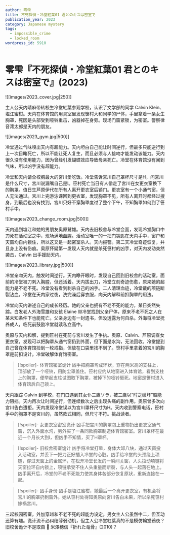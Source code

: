 ```yaml
---
author: 零雫
title: 不死探偵・冷堂紅葉01 君とのキスは密室で
publication_year: 2023
category: Japanese mystery
tags:
  - impossible_crime
  - locked_room
wordpress_id: 5910
---
```


# 零雫『不死探偵・冷堂紅葉01 君とのキスは密室で』(2023)

![[images/2023_cover.jpg|250]]

主人公天内晴麻带转校生冷堂紅葉参观学校，认识了文学部的同学 Calvin Klein、塩江蜜柑。天内在体育馆的用具室里发现笹村大和同学的尸体，手里拿着一条女生胸罩，死因是头部受到哑铃重击，凶器掉在身旁。现场门窗紧锁，为密室。警察律音澪太郎是天内的朋友。

![[images/2023_gym.jpg|500]]

冷堂通过气味嗅出天内有超能力。天内坦白自己能让时间逆行，但最多只能逆行到上一次目睹死亡，所以不能让死人复生，而且必须与人接吻才能发动该能力。天内很久没有使用能力，因为曾经引发蝴蝶效应导致母亲死亡。冷堂在体育馆没有闻到气味，所以凶手没有超能力。

冷堂和天内请全校胸最大的宮川愛吃饭。冷堂告诉宮川自己罩杯尺寸是H，问宮川是什么尺寸，宮川说漏嘴自己是I。笹村死亡当日有人偷走了宮川在女更衣室换下的胸罩。值日生芦原伊代在所有人离开更衣室后锁门。更衣室有一个小通气窗，但人无法通过。宮川上完游泳课回到更衣室，发现胸罩不见，所有人离开时都经过搜身，到最后也没有找到，宮川只好不穿胸罩度过了整个下午，不知胸罩如何到了笹村手中。

![[images/2023_change_room.jpg|500]]

天内遇到塩江和她的男朋友奥原鷲雄。天内去旧校舍与冷堂会面，发现冷堂胸口中刀死在活动室之中，现场满地血腥。活动室唯一的一把门钥匙在天内手中，窗户和天窗均自内锁住，所以这又是一起密室杀人。天内报警。第二天冷堂奇迹恢复，并且身上没有伤痕。奥原怀疑第一发现人天内就是杀死笹村的凶手，对天内发动突然袭击，Calvin 出手援助天内。

![[images/2023_library.jpg|500]]

冷堂亲吻天内，触发时间逆行。天内睁开眼时，发现自己回到旧校舍的活动室，面前的冷堂被刀刺入胸膛，但还活着。天内拔出刀，冷堂立刻奇迹伤愈，原来她的超能力是不老不死。冷堂没有看到刺杀自己的凶手。二人清理血迹，冷堂戴的项链断裂沾血。冷堂在天内家过夜，洗完澡后穿衣服，向天内解释前扣胸罩的用法。

冷堂向天内讲述自己的成长经历。她的父亲也拥有不老不死的能力，某日突然失踪。白发老人外海雪雄和女孩 Elaine 带冷堂找到父亲尸体，原来不老不死之人在某未知条件下也能死亡。父亲身边有一封遗书，但没透露为何自杀。外海将冷堂抚养成人，临死前鼓励冷堂就读私立高中。

奥原与天内和解，提到笹村在死前与宮川发生了争执。奥原、Calvin、芦原调查女更衣室，发现可以把胸罩从通气窗扔到外面，但下面是水沟，无法回收。冷堂提到自己曾在体育馆捡到一枚戒指，但放在口袋里找不到了。笹村手里拿着的宮川的胸罩是前扣设计。冷堂破解体育馆密室。

> [!spoiler]- 体育馆密室诡计
> 凶手把胸罩弯成环状，穿在两米高的支柱上，顶部放了一个哑铃，用防尘罩盖住。笹村应约从地窗进入体育馆，看到支柱上的胸罩，便举起支柱试图取下胸罩，被掉下的哑铃砸死。地窗是笹村进入体育馆后自己锁上。

天内跟踪 Calvin 到学校，在门口遇到其女仆三鷹ソラ，被三鷹以“时之破坏”超能力阻挡。天内再次让时间逆行，但连续数次之后出现头痛的副作用。奥原曾多次向宮川告白遭拒。天内发现冷堂误以为宮川罩杯尺寸为H。天内收到警察电话，笹村手中的胸罩不是宮川的，虽然款式相同，但尺寸不符。挑战读者。

> [!spoiler]- 女更衣室密室诡计
> 凶手把宮川的胸罩包上重物扔出更衣室通气窗，沉入外面水沟，另外买了一条同款胸罩制造体育馆密室。宮川罩杯在最近一个月长大到I，但凶手不知情，买了H罩杯。

> [!spoiler]- 旧校舍密室诡计
> 凶手将冷堂打晕，身体大卸八块，通过天窗投入活动室，并丢下一把刀正好插入冷堂的心脏。凶手给冷堂的头颈绕上项链，穿过天窗上的金属环，在松开冷堂长发的一瞬间关窗，人头拉动项链将天窗拉环自内锁上，项链承受不住人头重量而断裂，与人头一起落在地上。凶手离开后，冷堂的不老不死能力使其身体各部分恢复原状，重新连接在一起。

> [!spoiler]- 凶手身份
> 凶手是塩江蜜柑，她最后一个离开更衣室，有机会将宮川的胸罩扔到窗外。她从笹村处得知奥原向宮川告白未果，所以杀死笹村嫁祸宮川。

三起校园密室，外加穿越和不老不死的超能力设定。男女主人公虽然中二，但互动还算有趣。诡计流不必纠结薄弱动机，但主人公冷堂紅葉真的不是模仿輪堂鴉夜？旧校舍诡计不是取自 📖 米澤穂信『折れた竜骨』(2010)？